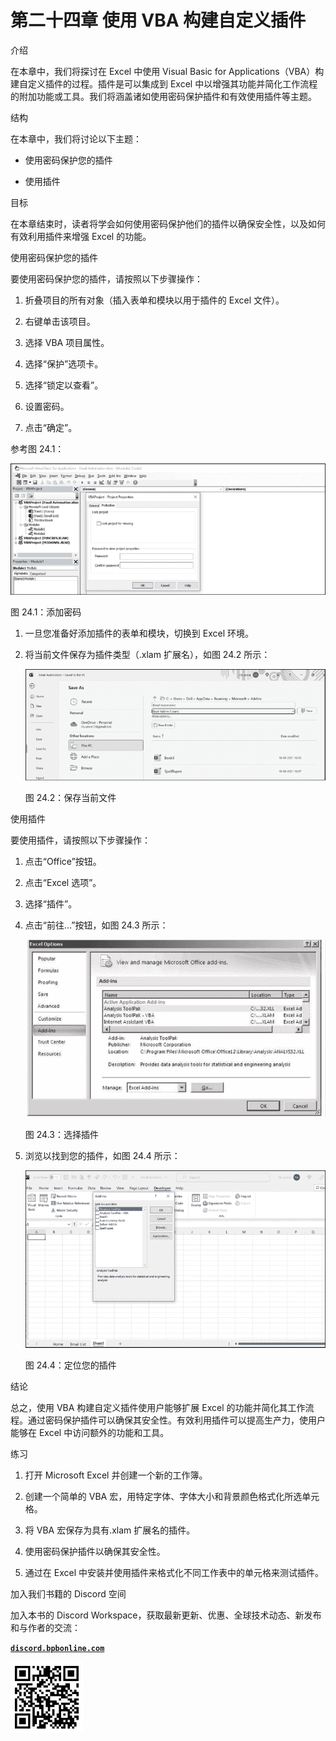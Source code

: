 # 第二十四章 使用 VBA 构建自定义插件

介绍

在本章中，我们将探讨在 Excel 中使用 Visual Basic for Applications（VBA）构建自定义插件的过程。插件是可以集成到 Excel 中以增强其功能并简化工作流程的附加功能或工具。我们将涵盖诸如使用密码保护插件和有效使用插件等主题。

结构

在本章中，我们将讨论以下主题：

+   使用密码保护您的插件

+   使用插件

目标

在本章结束时，读者将学会如何使用密码保护他们的插件以确保安全性，以及如何有效利用插件来增强 Excel 的功能。

使用密码保护您的插件

要使用密码保护您的插件，请按照以下步骤操作：

1.  折叠项目的所有对象（插入表单和模块以用于插件的 Excel 文件）。

1.  右键单击该项目。

1.  选择 VBA 项目属性。

1.  选择“保护”选项卡。

1.  选择“锁定以查看”。

1.  设置密码。

1.  点击“确定”。

参考图 24.1：

![](img/Figure_24.1.png)

图 24.1：添加密码

1.  一旦您准备好添加插件的表单和模块，切换到 Excel 环境。

1.  将当前文件保存为插件类型（.xlam 扩展名），如图 24.2 所示：

    ![](img/Figure_24.2.png)

    图 24.2：保存当前文件

使用插件

要使用插件，请按照以下步骤操作：

1.  点击“Office”按钮。

1.  点击“Excel 选项”。

1.  选择“插件”。

1.  点击“前往…”按钮，如图 24.3 所示：

    ![](img/Figure_24.3.png)

    图 24.3：选择插件

1.  浏览以找到您的插件，如图 24.4 所示：

    ![](img/Figure_24.4.png)

    图 24.4：定位您的插件

结论

总之，使用 VBA 构建自定义插件使用户能够扩展 Excel 的功能并简化其工作流程。通过密码保护插件可以确保其安全性。有效利用插件可以提高生产力，使用户能够在 Excel 中访问额外的功能和工具。

练习

1.  打开 Microsoft Excel 并创建一个新的工作簿。

1.  创建一个简单的 VBA 宏，用特定字体、字体大小和背景颜色格式化所选单元格。

1.  将 VBA 宏保存为具有.xlam 扩展名的插件。

1.  使用密码保护插件以确保其安全性。

1.  通过在 Excel 中安装并使用插件来格式化不同工作表中的单元格来测试插件。

加入我们书籍的 Discord 空间

加入本书的 Discord Workspace，获取最新更新、优惠、全球技术动态、新发布和与作者的交流：

**[`discord.bpbonline.com`](https://discord.bpbonline.com)**

![](img/fm1.png)
